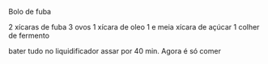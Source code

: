 Bolo de fuba

2 xícaras de fuba
3 ovos 
1 xícara de oleo 
1 e meia xícara de açúcar
1 colher de fermento

bater tudo no liquidificador
assar por 40 min.
Agora é só comer